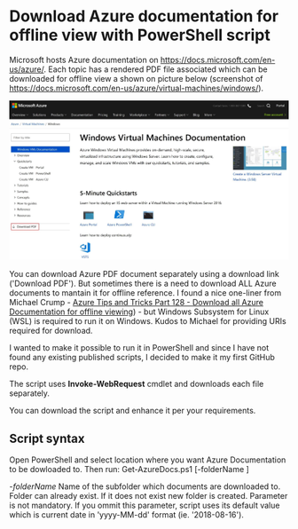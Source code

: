 # Download Azure documentation for offline view with PowerShell script
Microsoft hosts Azure documentation on https://docs.microsoft.com/en-us/azure/. Each topic has a rendered PDF file associated which can be downloaded for offline view a shown on picture below (screenshot of https://docs.microsoft.com/en-us/azure/virtual-machines/windows/).

![Screenshot](Docs/Images/WindowsVMDocPDFDL2MP.jpg)

You can download Azure PDF document separately using a download link ('Download PDF'). But sometimes there is a need to download ALL Azure documents to mantain it for offline reference.
I found a nice one-liner from Michael Crump - [Azure Tips and Tricks Part 128 - Download all Azure Documentation for offline viewing](https://www.michaelcrump.net/azure-tips-and-tricks128/)) - but Windows Subsystem for Linux (WSL) is required to run it on Windows.
Kudos to Michael for providing URIs required for download.

I wanted to make it possible to run it in PowerShell and since I have not found any existing published scripts, I decided to make it my first GitHub repo.

The script uses **Invoke-WebRequest** cmdlet and downloads each file separately.

You can download the script and enhance it per your requirements.

## Script syntax
Open PowerShell and select location where you want Azure Documentation to be dowloaded to. Then run:
Get-AzureDocs.ps1 [-folderName <FolderName>]

-*folderName*
Name of the subfolder which documents are downloaded to. Folder can already exist. If it does not exist new folder is created.
Parameter is not mandatory. If you ommit this parameter, script uses its default value which is current date in 'yyyy-MM-dd' format (ie. '2018-08-16').